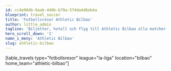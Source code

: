 ```yaml
---
id: cc4e90db-9aab-440b-b79a-574da4d6eb4a
blueprint: travel_soccer
title: 'Fotbollsresor Athletic Bilbao'
author: little_admin
tagline: 'Biljetter, hotell och flyg till Athletic Bilbao alla matcher i La Liga'
hero_scroll_down: '1'
namn_i_meny: 'Athletic Bilbao'
slug: athletic-bilbao
---
```

<p>[table_travels type="fotbollsresor" league="la-liga" location="bilbao" home_team="athletic-bilbao"]</p>
